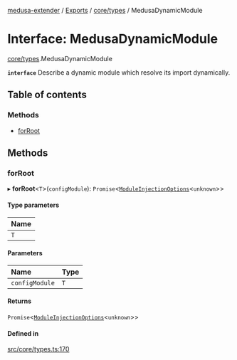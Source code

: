 [medusa-extender](../README.md) / [Exports](../modules.md) / [core/types](../modules/core_types.md) / MedusaDynamicModule

# Interface: MedusaDynamicModule

[core/types](../modules/core_types.md).MedusaDynamicModule

**`interface`**
Describe a dynamic module which resolve its import dynamically.

## Table of contents

### Methods

- [forRoot](core_types.MedusaDynamicModule.md#forroot)

## Methods

### forRoot

▸ **forRoot**<`T`\>(`configModule`): `Promise`<[`ModuleInjectionOptions`](../modules/core_types.md#moduleinjectionoptions)<`unknown`\>\>

#### Type parameters

| Name |
| :------ |
| `T` |

#### Parameters

| Name | Type |
| :------ | :------ |
| `configModule` | `T` |

#### Returns

`Promise`<[`ModuleInjectionOptions`](../modules/core_types.md#moduleinjectionoptions)<`unknown`\>\>

#### Defined in

[src/core/types.ts:170](https://github.com/octalpixel/medusa-extender/blob/3e7bd11/src/core/types.ts#L170)
